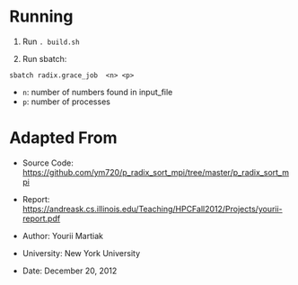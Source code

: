 
# Running

1. Run `. build.sh`

2. Run sbatch:

```
sbatch radix.grace_job  <n> <p>
```

- `n`: number of numbers found in input_file
- `p`: number of processes

# Adapted From 


* Source Code: https://github.com/ym720/p_radix_sort_mpi/tree/master/p_radix_sort_mpi

 * Report: https://andreask.cs.illinois.edu/Teaching/HPCFall2012/Projects/yourii-report.pdf
 * Author: Yourii Martiak
 * University: New York University
 * Date: December 20, 2012